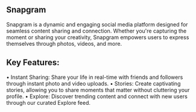 ## Snapgram

Snapgram is a dynamic and engaging social media platform designed for seamless 
content sharing and connection. Whether you're capturing the moment or sharing 
your creativity, Snapgram empowers users to express themselves through photos, videos, and more.

## Key Features:

• Instant Sharing: Share your life in real-time with friends and followers through instant photo 
  and video uploads.
• Stories: Create captivating stories, allowing you to share moments that matter without cluttering 
  your profile.
• Explore: Discover trending content and connect with new users through our curated Explore feed.